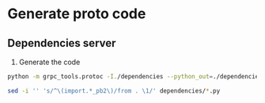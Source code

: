 # Generate proto code

## Dependencies server

1. Generate the code

```sh
python -m grpc_tools.protoc -I./dependencies --python_out=./dependencies --pyi_out=./dependencies --grpc_python_out=./dependencies dependencies/dependencies.proto dependencies/dependency1.proto dependencies/dependency2.proto

sed -i '' 's/^\(import.*_pb2\)/from . \1/' dependencies/*.py
```
